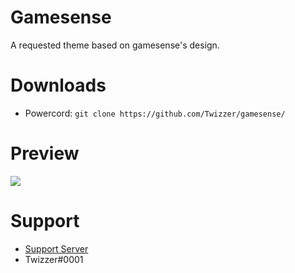 # Gamesense
A requested theme based on gamesense's design.

# Downloads
- Powercord: `git clone https://github.com/Twizzer/gamesense/`

# Preview
<img src="https://i.imgur.com/e5NgRuX.png"/>

# Support 
- [Support Server](https://discord.gg/pKx8m6Z)
- Twizzer#0001


